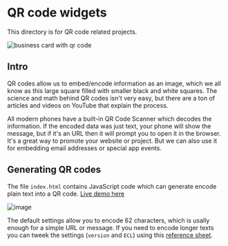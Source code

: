# QR code widgets
This directory is for QR code related projects.

![business card with qr code](https://user-images.githubusercontent.com/9488406/115966027-1090c800-a52c-11eb-824c-def787546d50.png)

## Intro
QR codes allow us to embed/encode information as an image, which we all know as this large square filled with smaller black and white squares. The science and math behind QR codes isn't very easy, but there are a ton of articles and videos on YouTube that explain the process.

All modern phones have a built-in QR Code Scanner which decodes the information. If the encoded data was just text, your phone will show the message, but if it's an URL then it will prompt you to open it in the browser. It's a great way to promote your website or project. But we can also use it for embedding email addresses or special app events.

## Generating QR codes
The file `index.html` contains JavaScript code which can generate encode plain text into a QR code. [Live demo here](https://spurwing.github.io/Appointment-Scheduling-Widgets/QRCode/)

![image](https://user-images.githubusercontent.com/9488406/115966685-0a501b00-a52f-11eb-8c57-db2d6ba9dc26.png)

The default settings allow you to encode 62 characters, which is usally enough for a simple URL or message.
If you need to encode longer texts you can tweek the settings (`version` and `ECL`) using this [reference sheet](https://www.qrcode.com/en/about/version.html).
